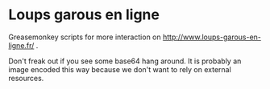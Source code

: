 # Loups garous en ligne

Greasemonkey scripts for more interaction on http://www.loups-garous-en-ligne.fr/ .

Don't freak out if you see some base64 hang around. It is probably an image encoded this
way because we don't want to rely on external resources.
